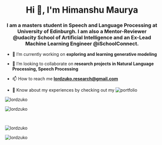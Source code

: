 <h1 align="center">Hi 👋, I'm Himanshu Maurya</h1>
<h3 align="center">I am a masters student in Speech and Language Processing at University of Edinburgh. I am also a Mentor-Reviewer @udacity School of Artificial Intelligence and an Ex-Lead Machine Learning Engineer @iSchoolConnect.</h3>

- 🔭 I’m currently working on **exploring and learning generative modeling**

- 👯 I’m looking to collaborate on **research projects in Natural Language Processing, Speech Processing**

- 📫 How to reach me **lordzuko.research@gmail.com**
- 📄 Know about my experiences by checking out my ![portfolio](lordzuko.github.io/)

<p><img align="center" src="https://github-readme-stats.vercel.app/api/top-langs?username=lordzuko&show_icons=true&theme=dark&locale=en&layout=compact" alt="lordzuko" /></p>

<p><img align="center" src="https://github-readme-stats.vercel.app/api?username=lordzuko&count_private=true&theme=dark&hide_title=true&show_icons=true&locale=en" alt="lordzuko" /></p>

<br/>

<p><img align="center" src="https://github-readme-streak-stats.herokuapp.com/?user=lordzuko&theme=dark" alt="lordzuko" /></p>

<p align="left"> <img src="https://komarev.com/ghpvc/?username=lordzuko&label=Profile%20views&color=0e75b6&style=flat" alt="lordzuko" /> </p>
